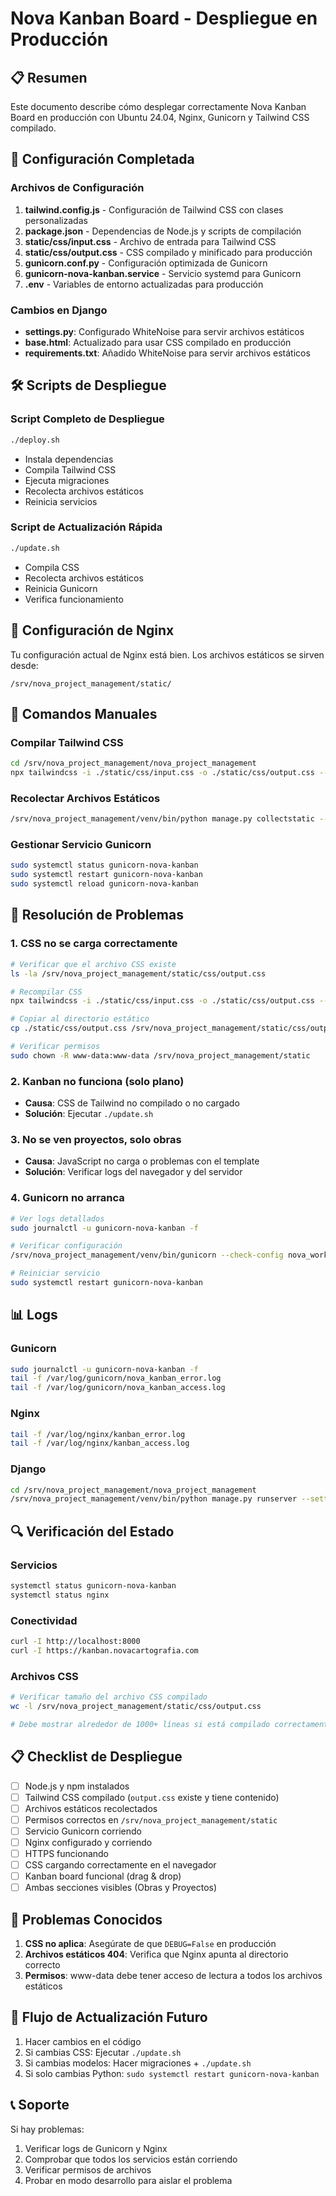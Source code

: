 # Nova Kanban Board - Despliegue en Producción

## 📋 Resumen

Este documento describe cómo desplegar correctamente Nova Kanban Board en producción con Ubuntu 24.04, Nginx, Gunicorn y Tailwind CSS compilado.

## 🚀 Configuración Completada

### Archivos de Configuración

1. **tailwind.config.js** - Configuración de Tailwind CSS con clases personalizadas
2. **package.json** - Dependencias de Node.js y scripts de compilación
3. **static/css/input.css** - Archivo de entrada para Tailwind CSS
4. **static/css/output.css** - CSS compilado y minificado para producción
5. **gunicorn.conf.py** - Configuración optimizada de Gunicorn
6. **gunicorn-nova-kanban.service** - Servicio systemd para Gunicorn
7. **.env** - Variables de entorno actualizadas para producción

### Cambios en Django

- **settings.py**: Configurado WhiteNoise para servir archivos estáticos
- **base.html**: Actualizado para usar CSS compilado en producción
- **requirements.txt**: Añadido WhiteNoise para servir archivos estáticos

## 🛠️ Scripts de Despliegue

### Script Completo de Despliegue
```bash
./deploy.sh
```
- Instala dependencias
- Compila Tailwind CSS
- Ejecuta migraciones
- Recolecta archivos estáticos
- Reinicia servicios

### Script de Actualización Rápida
```bash
./update.sh
```
- Compila CSS
- Recolecta archivos estáticos
- Reinicia Gunicorn
- Verifica funcionamiento

## 🔧 Configuración de Nginx

Tu configuración actual de Nginx está bien. Los archivos estáticos se sirven desde:
```
/srv/nova_project_management/static/
```

## 📝 Comandos Manuales

### Compilar Tailwind CSS
```bash
cd /srv/nova_project_management/nova_project_management
npx tailwindcss -i ./static/css/input.css -o ./static/css/output.css --minify
```

### Recolectar Archivos Estáticos
```bash
/srv/nova_project_management/venv/bin/python manage.py collectstatic --noinput
```

### Gestionar Servicio Gunicorn
```bash
sudo systemctl status gunicorn-nova-kanban
sudo systemctl restart gunicorn-nova-kanban
sudo systemctl reload gunicorn-nova-kanban
```

## 🐛 Resolución de Problemas

### 1. CSS no se carga correctamente
```bash
# Verificar que el archivo CSS existe
ls -la /srv/nova_project_management/static/css/output.css

# Recompilar CSS
npx tailwindcss -i ./static/css/input.css -o ./static/css/output.css --minify

# Copiar al directorio estático
cp ./static/css/output.css /srv/nova_project_management/static/css/output.css

# Verificar permisos
sudo chown -R www-data:www-data /srv/nova_project_management/static
```

### 2. Kanban no funciona (solo plano)
- **Causa**: CSS de Tailwind no compilado o no cargado
- **Solución**: Ejecutar `./update.sh`

### 3. No se ven proyectos, solo obras
- **Causa**: JavaScript no carga o problemas con el template
- **Solución**: Verificar logs del navegador y del servidor

### 4. Gunicorn no arranca
```bash
# Ver logs detallados
sudo journalctl -u gunicorn-nova-kanban -f

# Verificar configuración
/srv/nova_project_management/venv/bin/gunicorn --check-config nova_workers_management.wsgi:application

# Reiniciar servicio
sudo systemctl restart gunicorn-nova-kanban
```

## 📊 Logs

### Gunicorn
```bash
sudo journalctl -u gunicorn-nova-kanban -f
tail -f /var/log/gunicorn/nova_kanban_error.log
tail -f /var/log/gunicorn/nova_kanban_access.log
```

### Nginx
```bash
tail -f /var/log/nginx/kanban_error.log
tail -f /var/log/nginx/kanban_access.log
```

### Django
```bash
cd /srv/nova_project_management/nova_project_management
/srv/nova_project_management/venv/bin/python manage.py runserver --settings=nova_workers_management.settings
```

## 🔍 Verificación del Estado

### Servicios
```bash
systemctl status gunicorn-nova-kanban
systemctl status nginx
```

### Conectividad
```bash
curl -I http://localhost:8000
curl -I https://kanban.novacartografia.com
```

### Archivos CSS
```bash
# Verificar tamaño del archivo CSS compilado
wc -l /srv/nova_project_management/static/css/output.css

# Debe mostrar alrededor de 1000+ líneas si está compilado correctamente
```

## 📋 Checklist de Despliegue

- [ ] Node.js y npm instalados
- [ ] Tailwind CSS compilado (`output.css` existe y tiene contenido)
- [ ] Archivos estáticos recolectados
- [ ] Permisos correctos en `/srv/nova_project_management/static`
- [ ] Servicio Gunicorn corriendo
- [ ] Nginx configurado y corriendo
- [ ] HTTPS funcionando
- [ ] CSS cargando correctamente en el navegador
- [ ] Kanban board funcional (drag & drop)
- [ ] Ambas secciones visibles (Obras y Proyectos)

## 🚨 Problemas Conocidos

1. **CSS no aplica**: Asegúrate de que `DEBUG=False` en producción
2. **Archivos estáticos 404**: Verifica que Nginx apunta al directorio correcto
3. **Permisos**: www-data debe tener acceso de lectura a todos los archivos estáticos

## 🔄 Flujo de Actualización Futuro

1. Hacer cambios en el código
2. Si cambias CSS: Ejecutar `./update.sh`
3. Si cambias modelos: Hacer migraciones + `./update.sh`
4. Si solo cambias Python: `sudo systemctl restart gunicorn-nova-kanban`

## 📞 Soporte

Si hay problemas:
1. Verificar logs de Gunicorn y Nginx
2. Comprobar que todos los servicios están corriendo
3. Verificar permisos de archivos
4. Probar en modo desarrollo para aislar el problema
